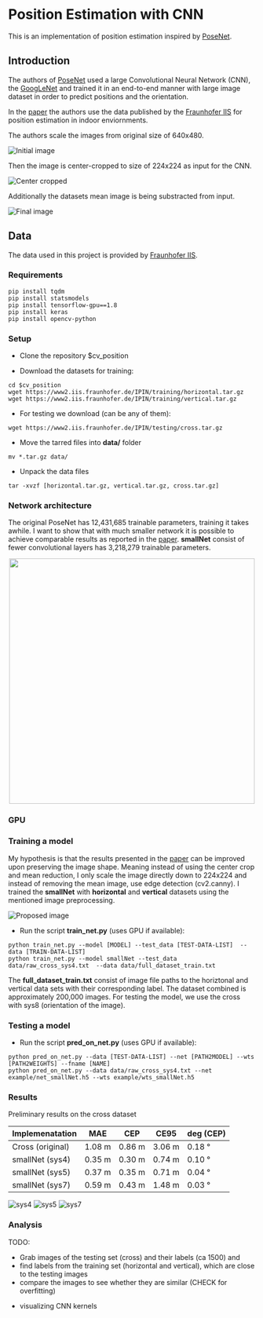 # Position Estimation with CNN
This is an implementation of position estimation inspired by [PoseNet](http://mi.eng.cam.ac.uk/projects/relocalisation/).

## Introduction
 The authors of [PoseNet](https://www.cv-foundation.org/openaccess/content_iccv_2015/papers/Kendall_PoseNet_A_Convolutional_ICCV_2015_paper.pdf) used a large Convolutional Neural Network (CNN), the [GoogLeNet](https://www.cs.unc.edu/~wliu/papers/GoogLeNet.pdf) and trained it in an end-to-end manner with large image dataset in order to predict positions and the orientation.
 
 In the [paper](https://www.mad.tf.fau.de/files/2018/07/Evaluation-Criteria-for-Inside-Out-Indoor-Positioning-Systems-based-on-Machine-Learning.pdf) the authors use the data published by the [Fraunhofer IIS](https://www.iis.fraunhofer.de/en/ff/lv/dataanalytics/tech/opt/warehouse.html) for position estimation in indoor enviornments. 

The authors scale the images from original size of 640x480. 

![Initial image](/pictures/img2.png)

Then the image is center-cropped to size of 224x224 as input for the CNN.

![Center cropped](/pictures/img3.png)

Additionally the datasets mean image is being substracted from input.

![Final image](/pictures/img4.png)

## Data
The data used in this project is provided by [Fraunhofer IIS](https://www.iis.fraunhofer.de/en/ff/lv/dataanalytics/tech/opt/warehouse.html).

### Requirements
```
pip install tqdm
pip install statsmodels
pip install tensorflow-gpu==1.8
pip install keras
pip install opencv-python
```
### Setup
* Clone the repository $cv_position

* Download the datasets for training:
```
cd $cv_position
wget https://www2.iis.fraunhofer.de/IPIN/training/horizontal.tar.gz
wget https://www2.iis.fraunhofer.de/IPIN/training/vertical.tar.gz
```
* For testing we download (can be any of them):
```
wget https://www2.iis.fraunhofer.de/IPIN/testing/cross.tar.gz
```
* Move the tarred files into **data/** folder
```
mv *.tar.gz data/
```
* Unpack the data files
```
tar -xvzf [horizontal.tar.gz, vertical.tar.gz, cross.tar.gz]
```
### Network architecture
The original PoseNet has 12,431,685 trainable parameters, training it takes awhile. I want to show that with much smaller network it is possible to achieve comparable results as reported in the [paper](https://www.mad.tf.fau.de/files/2018/07/Evaluation-Criteria-for-Inside-Out-Indoor-Positioning-Systems-based-on-Machine-Learning.pdf).
**smallNet** consist of fewer convolutional layers has 3,218,279 trainable parameters.

<p align="center">
  <img width="500" height="500" src="https://github.com/kenkyusha/cv_position/blob/master/pictures/model_plot.png?raw=true">
</p>

### GPU
### Training a model
My hypothesis is that the results presented in the [paper](https://www.mad.tf.fau.de/files/2018/07/Evaluation-Criteria-for-Inside-Out-Indoor-Positioning-Systems-based-on-Machine-Learning.pdf) can be improved upon preserving the image shape. Meaning instead of using the center crop and mean reduction, I only scale the image directly down to 224x224 and instead of removing the mean image, use edge detection (cv2.canny). I trained the **smallNet** with **horizontal** and **vertical** datasets using the mentioned image preprocessing.

![Proposed image](/pictures/img5.png)

* Run the script **train_net.py** (uses GPU if available):
```
python train_net.py --model [MODEL] --test_data [TEST-DATA-LIST]  --data [TRAIN-DATA-LIST]
python train_net.py --model smallNet --test_data data/raw_cross_sys4.txt  --data data/full_dataset_train.txt
```
The **full_dataset_train.txt** consist of image file paths to the horiztonal and vertical data sets with their corresponding label. The dataset combined is approximately 200,000 images. For testing the model, we use the cross with sys8 (orientation of the image).

### Testing a model

* Run the script **pred_on_net.py** (uses GPU if available):
```
python pred_on_net.py --data [TEST-DATA-LIST] --net [PATH2MODEL] --wts [PATH2WEIGHTS] --fname [NAME]
python pred_on_net.py --data data/raw_cross_sys4.txt --net example/net_smallNet.h5 --wts example/wts_smallNet.h5
```

### Results
Preliminary results on the cross dataset

Implemenatation | MAE    | CEP    | CE95   | deg (CEP)
--------------- | ------ | -------| ------ | ---------
Cross (original)| 1.08 m | 0.86 m | 3.06 m | 0.18 ° 
smallNet (sys4) | 0.35 m | 0.30 m | 0.74 m | 0.10 °
smallNet (sys5) | 0.37 m | 0.35 m | 0.71 m | 0.04 °
smallNet (sys7) | 0.59 m | 0.43 m | 1.48 m | 0.03 °

![sys4](/pictures/net_smallNet_pred_raw_cross_sys4.png)
![sys5](/pictures/net_smallNet_epoch_pred_raw_cross_sys5.png)
![sys7](/pictures/net_smallNet_pred_raw_cross_sys7.png)

### Analysis
TODO: 
- Grab images of the testing set (cross) and their labels (ca 1500) and 
- find labels from the training set (horizontal and vertical), which are close to the testing images
- compare the images to see whether they are similar (CHECK for overfitting)

* visualizing CNN kernels 
